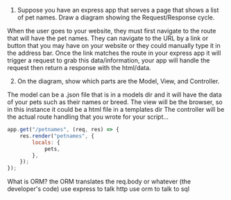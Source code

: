 1. Suppose you have an express app that serves a page that shows a list of pet names.
   Draw a diagram showing the Request/Response cycle.

When the user goes to your website, they must first navigate to the route that will have the pet names. They can navigate to the URL by a link or button that you may have on your website or they could manually type it in the address bar. Once the link matches the route in your express app it will trigger a request to grab this data/information, your app will handle the request then return a response with the html/data.

2. On the diagram, show which parts are the Model, View, and Controller.

The model can be a .json file that is in a models dir and it will have the data of your pets such as their names or breed.
The view will be the browser, so in this instance it could be a html file in a templates dir
The controller will be the actual route handling that you wrote for your script...

```js
app.get("/petnames", (req, res) => {
    res.render("petnames", {
        locals: {
            pets,
        },
    });
});
```

What is ORM? the ORM translates the req.body or whatever (the developer's code)
use express to talk http
use orm to talk to sql
